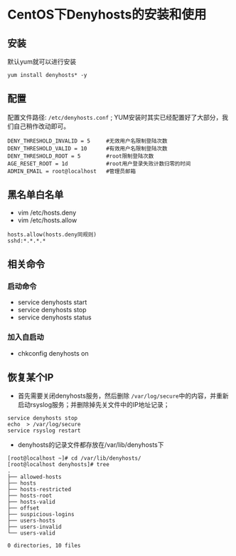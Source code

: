 # CentOS下Denyhosts的安装和使用

## 安装

默认yum就可以进行安装

```
yum install denyhosts* -y
```

## 配置

配置文件路径: `/etc/denyhosts.conf` ; YUM安装时其实已经配置好了大部分，我们自己稍作改动即可。

```
DENY_THRESHOLD_INVALID = 5     #无效用户名限制登陆次数
DENY_THRESHOLD_VALID = 10      #有效用户名限制登陆次数
DENY_THRESHOLD_ROOT = 5        #root限制登陆次数
AGE_RESET_ROOT = 1d            #root用户登录失败计数归零的时间
ADMIN_EMAIL = root@localhost   #管理员邮箱
```
## 黑名单白名单

* vim /etc/hosts.deny
* vim /etc/hosts.allow

```
hosts.allow(hosts.deny同规则)
sshd:*.*.*.*
```
	
## 相关命令

### 启动命令
* service denyhosts start
* service denyhosts stop
* service denyhosts status

### 加入自启动
* chkconfig denyhosts on

## 恢复某个IP

* 首先需要关闭denyhosts服务，然后删除 `/var/log/secure`中的内容，并重新启动rsyslog服务；并删除掉先关文件中的IP地址记录； 

```
service denyhosts stop 
echo  > /var/log/secure
service rsyslog restart
```

* denyhosts的记录文件都存放在/var/lib/denyhosts下

```
[root@localhost ~]# cd /var/lib/denyhosts/
[root@localhost denyhosts]# tree
.
├── allowed-hosts
├── hosts
├── hosts-restricted
├── hosts-root
├── hosts-valid
├── offset
├── suspicious-logins
├── users-hosts
├── users-invalid
└── users-valid

0 directories, 10 files
```